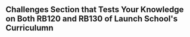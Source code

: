 ## Challenges Section that Tests Your Knowledge on Both RB120 and RB130 of Launch School's Curriculumn
